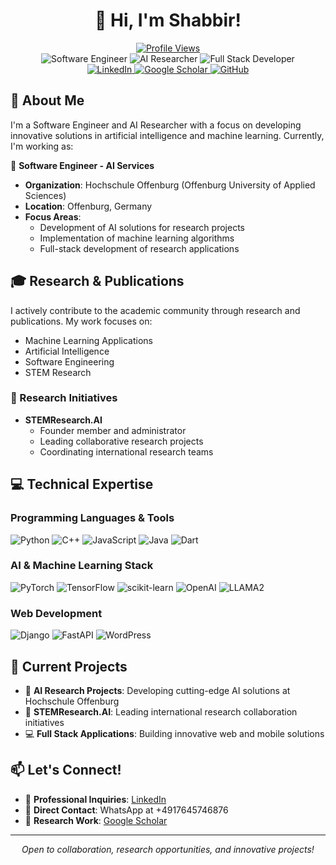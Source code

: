 # <div align="center">👋 Hi, I'm Shabbir!</div>

<div align="center">
  <a href="https://github.com/shabbirshuvo">
    <img src="https://komarev.com/ghpvc/?username=shabbirshuvo&style=flat-square&color=blue" alt="Profile Views"/>
  </a>
</div>

<div align="center">
  <img src="https://img.shields.io/badge/Software_Engineer-blue?style=for-the-badge" alt="Software Engineer"/>
  <img src="https://img.shields.io/badge/AI_Researcher-red?style=for-the-badge" alt="AI Researcher"/>
  <img src="https://img.shields.io/badge/Full_Stack_Developer-green?style=for-the-badge" alt="Full Stack Developer"/>
</div>

<div align="center">
  <a href="https://www.linkedin.com/in/sashuvo/">
    <img src="https://img.shields.io/badge/LinkedIn-0077B5?style=for-the-badge&logo=linkedin&logoColor=white" alt="LinkedIn"/>
  </a>
  <a href="https://scholar.google.com/citations?user=_I8J_VwAAAAJ">
    <img src="https://img.shields.io/badge/Google_Scholar-4285F4?style=for-the-badge&logo=google-scholar&logoColor=white" alt="Google Scholar"/>
  </a>
  <a href="https://github.com/shabbirshuvo">
    <img src="https://img.shields.io/badge/GitHub-100000?style=for-the-badge&logo=github&logoColor=white" alt="GitHub"/>
  </a>
</div>

## 🎯 About Me

I'm a Software Engineer and AI Researcher with a focus on developing innovative solutions in artificial intelligence and machine learning. Currently, I'm working as:

🏢 **Software Engineer - AI Services**

- **Organization**: Hochschule Offenburg (Offenburg University of Applied Sciences)
- **Location**: Offenburg, Germany
- **Focus Areas**:
  - Development of AI solutions for research projects
  - Implementation of machine learning algorithms
  - Full-stack development of research applications

## 🎓 Research & Publications

I actively contribute to the academic community through research and publications. My work focuses on:

- Machine Learning Applications
- Artificial Intelligence
- Software Engineering
- STEM Research

### 🔬 Research Initiatives

- **STEMResearch.AI**
  - Founder member and administrator
  - Leading collaborative research projects
  - Coordinating international research teams

## 💻 Technical Expertise

### Programming Languages & Tools

<div align="left">
  <img src="https://img.shields.io/badge/Python-3776AB?style=for-the-badge&logo=python&logoColor=white" alt="Python"/>
  <img src="https://img.shields.io/badge/C++-00599C?style=for-the-badge&logo=c%2B%2B&logoColor=white" alt="C++"/>
  <img src="https://img.shields.io/badge/JavaScript-F7DF1E?style=for-the-badge&logo=javascript&logoColor=black" alt="JavaScript"/>
  <img src="https://img.shields.io/badge/Java-ED8B00?style=for-the-badge&logo=openjdk&logoColor=white" alt="Java"/>
  <img src="https://img.shields.io/badge/Dart-0175C2?style=for-the-badge&logo=dart&logoColor=white" alt="Dart"/>
</div>

### AI & Machine Learning Stack

<div align="left">
  <img src="https://img.shields.io/badge/PyTorch-EE4C2C?style=for-the-badge&logo=pytorch&logoColor=white" alt="PyTorch"/>
  <img src="https://img.shields.io/badge/TensorFlow-FF6F00?style=for-the-badge&logo=tensorflow&logoColor=white" alt="TensorFlow"/>
  <img src="https://img.shields.io/badge/scikit--learn-F7931E?style=for-the-badge&logo=scikit-learn&logoColor=white" alt="scikit-learn"/>
  <img src="https://img.shields.io/badge/OpenAI-412991?style=for-the-badge&logo=openai&logoColor=white" alt="OpenAI"/>
  <img src="https://img.shields.io/badge/LLAMA2-4B0082?style=for-the-badge" alt="LLAMA2"/>
</div>

### Web Development

<div align="left">
  <img src="https://img.shields.io/badge/Django-092E20?style=for-the-badge&logo=django&logoColor=white" alt="Django"/>
  <img src="https://img.shields.io/badge/FastAPI-009688?style=for-the-badge&logo=fastapi&logoColor=white" alt="FastAPI"/>
  <img src="https://img.shields.io/badge/WordPress-21759B?style=for-the-badge&logo=wordpress&logoColor=white" alt="WordPress"/>
</div>

## 🌟 Current Projects

- 🤖 **AI Research Projects**: Developing cutting-edge AI solutions at Hochschule Offenburg
- 🔬 **STEMResearch.AI**: Leading international research collaboration initiatives
- 💻 **Full Stack Applications**: Building innovative web and mobile solutions

## 📫 Let's Connect!

- 💼 **Professional Inquiries**: [LinkedIn](https://www.linkedin.com/in/sashuvo/)
- 📱 **Direct Contact**: WhatsApp at +4917645746876
- 🎯 **Research Work**: [Google Scholar](https://scholar.google.com/citations?user=_I8J_VwAAAAJ)

---

<div align="center">
  <i>Open to collaboration, research opportunities, and innovative projects!</i>
</div>
